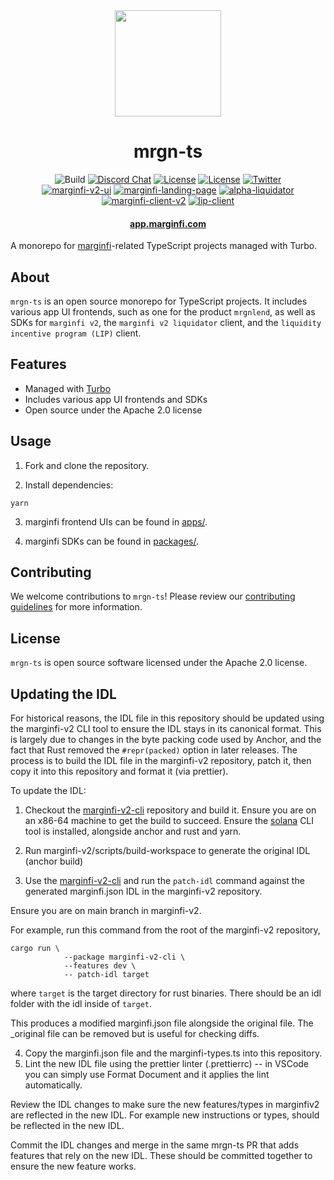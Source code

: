 <div align="center">
  <img height="170" src="./images/logo.png" />

  <h1>mrgn-ts</h1>
  
  <p>
    <!-- Build -->
    <a><img alt="Build" src="https://img.shields.io/github/actions/workflow/status/mrgnlabs/mrgn-ts/main.yml?style=flat-square"/></a>
    <!-- Discord -->
    <a href="https://discord.com/channels/882369954916212737"><img alt="Discord Chat" src="https://img.shields.io/discord/882369954916212737?color=blueviolet&style=flat-square"/></a>
    <!-- License -->
    <a href="http://www.apache.org/licenses/LICENSE-2.0"><img alt="License" src="https://img.shields.io/github/license/mrgnlabs/mrgn-ts?style=flat-square&color=ffff00"/></a>
    <!-- Total lines -->
    <a href=""><img alt="License" src="https://img.shields.io/tokei/lines/github/mrgnlabs/mrgn-ts?style=flat-square&color=000000"/></a>
    <!-- Twitter -->
    <a href="https://twitter.com/intent/tweet?text=Wow:&url=https%3A%2F%2Ftwitter.com%2Fmarginfi"><img alt="Twitter" src="https://img.shields.io/twitter/url?style=social&url=https%3A%2F%2Ftwitter.com%2Fmarginfi"/></a>
    <br>
    <!-- Versions -->
    <a href=""><img alt="marginfi-v2-ui" src="https://img.shields.io/github/package-json/v/mrgnlabs/mrgn-ts?color=white&filename=apps%2Fmarginfi-v2-ui%2Fpackage.json&label=marginfi-v2-ui&style=flat-square"/></a>
    <a href=""><img alt="marginfi-landing-page" src="https://img.shields.io/github/package-json/v/mrgnlabs/mrgn-ts?color=white&filename=apps%2Fmarginfi-landing-page%2Fpackage.json&label=marginfi-landing-page&style=flat-square"/></a>
    <a href=""><img alt="alpha-liquidator" src="https://img.shields.io/github/package-json/v/mrgnlabs/mrgn-ts?color=white&filename=packages%2Falpha-liquidator%2Fpackage.json&label=alpha-liquidator&style=flat-square"/></a>
    <a href=""><img alt="marginfi-client-v2" src="https://img.shields.io/github/package-json/v/mrgnlabs/mrgn-ts?color=white&filename=packages%2Fmarginfi-client-v2%2Fpackage.json&label=marginfi-client-v2&style=flat-square"/></a>
    <a href=""><img alt="lip-client" src="https://img.shields.io/github/package-json/v/mrgnlabs/mrgn-ts?color=white&filename=packages%2Flip-client%2Fpackage.json&label=lip-client&style=flat-square"/></a>
  </p>

  <h4>
    <a href="https://app.marginfi.com/">app.marginfi.com</a>
  </h4>
</div>

A monorepo for [marginfi](https://app.marginfi.com)-related TypeScript projects managed with Turbo.

## About

`mrgn-ts` is an open source monorepo for TypeScript projects. It includes various app UI frontends, such as one for the product `mrgnlend`, as well as SDKs for `marginfi v2`, the `marginfi v2 liquidator` client, and the `liquidity incentive program (LIP)` client.

## Features

- Managed with [Turbo](https://github.com/vercel/turbo)
- Includes various app UI frontends and SDKs
- Open source under the Apache 2.0 license

## Usage

1. Fork and clone the repository.

2. Install dependencies:

```
yarn
```

3. marginfi frontend UIs can be found in [apps/](apps/).

4. marginfi SDKs can be found in [packages/](packages/).

## Contributing

We welcome contributions to `mrgn-ts`! Please review our [contributing guidelines](CONTRIBUTING.md) for more information.

## License

`mrgn-ts` is open source software licensed under the Apache 2.0 license.

## Updating the IDL

For historical reasons, the IDL file in this repository should be updated using
the marginfi-v2 CLI tool to ensure the IDL stays in its canonical format.
This is largely due to changes in the byte packing code used by Anchor,
and the fact that Rust removed the `#repr(packed)` option in later releases.
The process is to build the IDL file in the marginfi-v2 repository, patch it,
then copy it into this repository and format it (via prettier).

To update the IDL:

1. Checkout the [marginfi-v2-cli](https://github.com/mrgnlabs/marginfi-v2/tree/main)
   repository and build it. Ensure you are on an x86-64 machine to get the build
   to succeed. Ensure the [solana](https://docs.solanalabs.com/cli/install) CLI tool is installed,
   alongside anchor and rust and yarn.

2. Run marginfi-v2/scripts/build-workspace to generate the original IDL (anchor build)

3. Use the [marginfi-v2-cli](https://github.com/mrgnlabs/marginfi-v2/tree/main/clients/rust/marginfi-cli)
   and run the `patch-idl` command against the generated marginfi.json IDL in the marginfi-v2 repository.

Ensure you are on main branch in marginfi-v2.

For example, run this command from the root of the marginfi-v2 repository,

```
cargo run \
            --package marginfi-v2-cli \
            --features dev \
            -- patch-idl target
```

where `target` is the target directory for rust binaries. There should be an idl
folder with the idl inside of `target`.

This produces a modified marginfi.json file alongside the original file.
The \_original file can be removed but is useful for checking diffs.

4. Copy the marginfi.json file and the marginfi-types.ts into this repository.
5. Lint the new IDL file using the prettier linter (.prettierrc) -- in VSCode you
   can simply use Format Document and it applies the lint automatically.

Review the IDL changes to make sure the new features/types in marginfiv2
are reflected in the new IDL. For example new instructions or types, should be
reflected in the new IDL.

Commit the IDL changes and merge in the same mrgn-ts PR that adds features that rely on
the new IDL. These should be committed together to ensure the new feature works.
